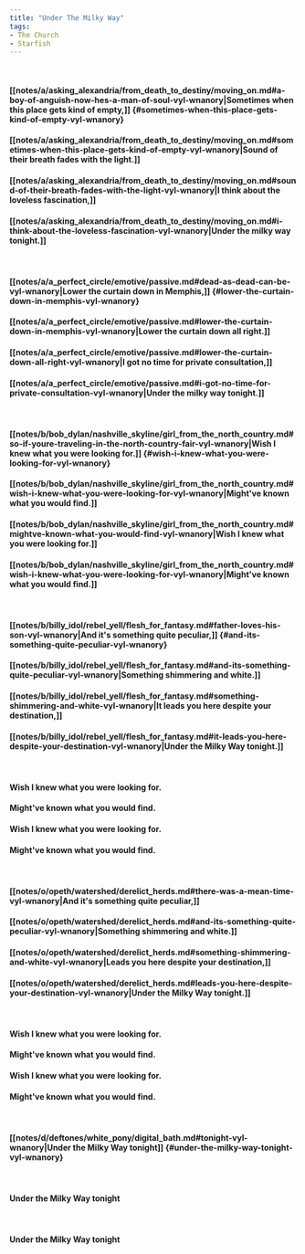 ```yaml
---
title: "Under The Milky Way"
tags:
- The Church
- Starfish
---
```

&nbsp;
#### [[notes/a/asking_alexandria/from_death_to_destiny/moving_on.md#a-boy-of-anguish-now-hes-a-man-of-soul-vyl-wnanory|Sometimes when this place gets kind of empty,]] {#sometimes-when-this-place-gets-kind-of-empty-vyl-wnanory}
#### [[notes/a/asking_alexandria/from_death_to_destiny/moving_on.md#sometimes-when-this-place-gets-kind-of-empty-vyl-wnanory|Sound of their breath fades with the light.]]
#### [[notes/a/asking_alexandria/from_death_to_destiny/moving_on.md#sound-of-their-breath-fades-with-the-light-vyl-wnanory|I think about the loveless fascination,]]
#### [[notes/a/asking_alexandria/from_death_to_destiny/moving_on.md#i-think-about-the-loveless-fascination-vyl-wnanory|Under the milky way tonight.]]
&nbsp;
#### [[notes/a/a_perfect_circle/emotive/passive.md#dead-as-dead-can-be-vyl-wnanory|Lower the curtain down in Memphis,]] {#lower-the-curtain-down-in-memphis-vyl-wnanory}
#### [[notes/a/a_perfect_circle/emotive/passive.md#lower-the-curtain-down-in-memphis-vyl-wnanory|Lower the curtain down all right.]]
#### [[notes/a/a_perfect_circle/emotive/passive.md#lower-the-curtain-down-all-right-vyl-wnanory|I got no time for private consultation,]]
#### [[notes/a/a_perfect_circle/emotive/passive.md#i-got-no-time-for-private-consultation-vyl-wnanory|Under the milky way tonight.]]
&nbsp;
#### [[notes/b/bob_dylan/nashville_skyline/girl_from_the_north_country.md#so-if-youre-traveling-in-the-north-country-fair-vyl-wnanory|Wish I knew what you were looking for.]] {#wish-i-knew-what-you-were-looking-for-vyl-wnanory}
#### [[notes/b/bob_dylan/nashville_skyline/girl_from_the_north_country.md#wish-i-knew-what-you-were-looking-for-vyl-wnanory|Might've known what you would find.]]
#### [[notes/b/bob_dylan/nashville_skyline/girl_from_the_north_country.md#mightve-known-what-you-would-find-vyl-wnanory|Wish I knew what you were looking for.]]
#### [[notes/b/bob_dylan/nashville_skyline/girl_from_the_north_country.md#wish-i-knew-what-you-were-looking-for-vyl-wnanory|Might've known what you would find.]]
&nbsp;
#### [[notes/b/billy_idol/rebel_yell/flesh_for_fantasy.md#father-loves-his-son-vyl-wnanory|And it's something quite peculiar,]] {#and-its-something-quite-peculiar-vyl-wnanory}
#### [[notes/b/billy_idol/rebel_yell/flesh_for_fantasy.md#and-its-something-quite-peculiar-vyl-wnanory|Something shimmering and white.]]
#### [[notes/b/billy_idol/rebel_yell/flesh_for_fantasy.md#something-shimmering-and-white-vyl-wnanory|It leads you here despite your destination,]]
#### [[notes/b/billy_idol/rebel_yell/flesh_for_fantasy.md#it-leads-you-here-despite-your-destination-vyl-wnanory|Under the Milky Way tonight.]]
&nbsp;
#### Wish I knew what you were looking for.
#### Might've known what you would find.
#### Wish I knew what you were looking for.
#### Might've known what you would find.
&nbsp;
#### [[notes/o/opeth/watershed/derelict_herds.md#there-was-a-mean-time-vyl-wnanory|And it's something quite peculiar,]]
#### [[notes/o/opeth/watershed/derelict_herds.md#and-its-something-quite-peculiar-vyl-wnanory|Something shimmering and white.]]
#### [[notes/o/opeth/watershed/derelict_herds.md#something-shimmering-and-white-vyl-wnanory|Leads you here despite your destination,]]
#### [[notes/o/opeth/watershed/derelict_herds.md#leads-you-here-despite-your-destination-vyl-wnanory|Under the Milky Way tonight.]]
&nbsp;
#### Wish I knew what you were looking for.
#### Might've known what you would find.
#### Wish I knew what you were looking for.
#### Might've known what you would find.
&nbsp;
#### [[notes/d/deftones/white_pony/digital_bath.md#tonight-vyl-wnanory|Under the Milky Way tonight]] {#under-the-milky-way-tonight-vyl-wnanory}
&nbsp;
#### Under the Milky Way tonight
&nbsp;
#### Under the Milky Way tonight
